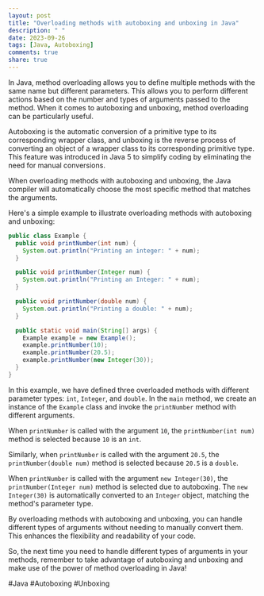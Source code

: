 ```yaml
---
layout: post
title: "Overloading methods with autoboxing and unboxing in Java"
description: " "
date: 2023-09-26
tags: [Java, Autoboxing]
comments: true
share: true
---
```


In Java, method overloading allows you to define multiple methods with the same name but different parameters. This allows you to perform different actions based on the number and types of arguments passed to the method. When it comes to autoboxing and unboxing, method overloading can be particularly useful.

Autoboxing is the automatic conversion of a primitive type to its corresponding wrapper class, and unboxing is the reverse process of converting an object of a wrapper class to its corresponding primitive type. This feature was introduced in Java 5 to simplify coding by eliminating the need for manual conversions.

When overloading methods with autoboxing and unboxing, the Java compiler will automatically choose the most specific method that matches the arguments.

Here's a simple example to illustrate overloading methods with autoboxing and unboxing:

```java
public class Example {
  public void printNumber(int num) {
    System.out.println("Printing an integer: " + num);
  }

  public void printNumber(Integer num) {
    System.out.println("Printing an Integer: " + num);
  }

  public void printNumber(double num) {
    System.out.println("Printing a double: " + num);
  }

  public static void main(String[] args) {
    Example example = new Example();
    example.printNumber(10);
    example.printNumber(20.5);
    example.printNumber(new Integer(30));
  }
}
```

In this example, we have defined three overloaded methods with different parameter types: `int`, `Integer`, and `double`. In the `main` method, we create an instance of the `Example` class and invoke the `printNumber` method with different arguments.

When `printNumber` is called with the argument `10`, the `printNumber(int num)` method is selected because `10` is an `int`.

Similarly, when `printNumber` is called with the argument `20.5`, the `printNumber(double num)` method is selected because `20.5` is a `double`.

When `printNumber` is called with the argument `new Integer(30)`, the `printNumber(Integer num)` method is selected due to autoboxing. The `new Integer(30)` is automatically converted to an `Integer` object, matching the method's parameter type.

By overloading methods with autoboxing and unboxing, you can handle different types of arguments without needing to manually convert them. This enhances the flexibility and readability of your code.

So, the next time you need to handle different types of arguments in your methods, remember to take advantage of autoboxing and unboxing and make use of the power of method overloading in Java!

#Java #Autoboxing #Unboxing